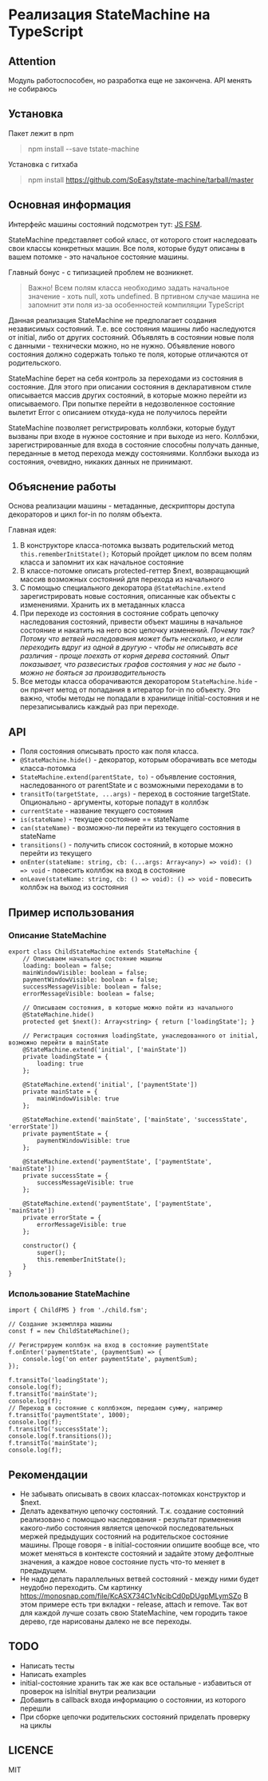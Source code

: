 # Реализация StateMachine на TypeScript

## Attention
Модуль работоспособен, но разработка еще не закончена. API менять не собираюсь

## Установка
Пакет лежит в npm
>npm install --save tstate-machine

Установка с гитхаба
>npm install https://github.com/SoEasy/tstate-machine/tarball/master

## Основная информация
Интерфейс машины состояний подсмотрен тут:
[JS FSM](https://github.com/jakesgordon/javascript-state-machine).

StateMachine представляет собой класс, от которого стоит наследовать свои классы конкретных машин.
Все поля, которые будут описаны в вашем потомке - это начальное состояние машины.

Главный бонус - с типизацией проблем не возникнет.
> Важно! Всем полям класса необходимо задать начальное значение - хоть null, хоть undefined. В пртивном случае машина не запомнит эти поля из-за особенностей компиляции TypeScript

Данная реализация StateMachine не предполагает создания независимых состояний.
Т.е. все состояния машины либо наследуются от initial, либо от других состояний.
Объявлять в состоянии новые поля с данными - технически можно, но не нужно.
Объявление нового состояния должно содержать только те поля, которые отличаются от родительского.

StateMachine берет на себя контроль за переходами из состояния в состояние.
Для этого при описании состояния в декларативном стиле описывается массив других состояний, в которые можно перейти из описываемого.
 При попытке перейти в недозволенное состояние вылетит Error с описанием откуда-куда не получилось перейти
   
StateMachine позволяет регистрировать коллбэки, которые будут вызваны при входе в нужное состояние и при выходе из него.
 Коллбэки, зарегистрированные для входа в состояние способны получать данные, переданные в метод перехода между состояниями.
 Коллбэки выхода из состояния, очевидно, никаких данных не принимают.

## Объяснение работы
Основа реализации машины - метаданные, дескрипторы доступа декораторов и цикл for-in по полям объекта.

Главная идея:
1. В конструкторе класса-потомка вызвать родительский метод `this.rememberInitState();` Который пройдет циклом по всем полям класса и запомнит их как начальное состояние
2. В классе-потомке описать protected-геттер $next, возвращающий массив возможных состояний для перехода из начального
3. С помощью специального декоратора `@StateMachine.extend` зарегистрировать новые состояния, описанные как объекты с изменениями. Хранить их в метаданных класса
4. При переходе из состояния в состояние собрать цепочку наследования состояний, привести объект машины в начальное состояние и накатить на него всю цепочку изменений. *Почему так? Потому что ветвей наследования может быть несколько, и если переходить вдруг из одной в другую - чтобы не описывать все различия - проще поехать от корня дерева состояний. Опыт показывает, что развесистых графов состояния у нас не было - можно не бояться за производительность*
5. Все методы класса оборачиваются декоратором `StateMachine.hide` - он прячет метод от попадания в итератор for-in по объекту. Это важно, чтобы методы не попадали в хранилище initial-состояния и не перезаписывались каждый раз при переходе.

## API
- Поля состояния описывать просто как поля класса.
- `@StateMachine.hide()` - декоратор, которым оборачивать все методы класса-потомка
- `StateMachine.extend(parentState, to)` - объявление состояния, наследованного от parentState и с возможными переходами в to
- `transitTo(targetState, ...args)` - переход в состояние targetState. Опционально - аргументы, которые попадут в коллбэк
- `currentState` - название текущего состояния
- `is(stateName)` - текущее состояние == stateName
- `can(stateName)` - возможно-ли перейти из текущего состояния в stateName
- `transitions()` - получить список состояний, в которые можно перейти из текущего
- `onEnter(stateName: string, cb: (...args: Array<any>) => void): () => void` - повесить коллбэк на вход в состояние
- `onLeave(stateName: string, cb: () => void): () => void` - повесить коллбэк на выход из состояния
## Пример использования
### Описание StateMachine
    export class ChildStateMachine extends StateMachine {
        // Описываем начальное состояние машины
        loading: boolean = false;
        mainWindowVisible: boolean = false;
        paymentWindowVisible: boolean = false;
        successMessageVisible: boolean = false;
        errorMessageVisible: boolean = false;
    
        // Описываем состояния, в которые можно пойти из начального
        @StateMachine.hide()
        protected get $next(): Array<string> { return ['loadingState']; }
    
        // Регистрация состояния loadingState, унаследованного от initial, возможно перейти в mainState
        @StateMachine.extend('initial', ['mainState'])
        private loadingState = {
            loading: true
        };
    
        @StateMachine.extend('initial', ['paymentState'])
        private mainState = {
            mainWindowVisible: true
        };
    
        @StateMachine.extend('mainState', ['mainState', 'successState', 'errorState'])
        private paymentState = {
            paymentWindowVisible: true
        };
    
        @StateMachine.extend('paymentState', ['paymentState', 'mainState'])
        private successState = {
            successMessageVisible: true
        };
    
        @StateMachine.extend('paymentState', ['paymentState', 'mainState'])
        private errorState = {
            errorMessageVisible: true
        };
    
        constructor() {
            super();
            this.rememberInitState();
        }
    }
### Использование StateMachine
    import { ChildFMS } from './child.fsm';
    
    // Создание экземпляра машины
    const f = new ChildStateMachine();
    
    // Регистрируем коллбэк на вход в состояние paymentState
    f.onEnter('paymentState', (paymentSum) => {
        console.log('on enter paymentState', paymentSum);
    });

    f.transitTo('loadingState');
    console.log(f);
    f.transitTo('mainState');
    console.log(f);
    // Переход в состояние с коллбэком, передаем сумму, например
    f.transitTo('paymentState', 1000);
    console.log(f);
    f.transitTo('successState');
    console.log(f.transitions());
    f.transitTo('mainState');
    console.log(f);
    
## Рекомендации
- Не забывать описывать в своих классах-потомках конструктор и $next.
- Делать адекватную цепочку состояний. 
Т.к. создание состояний реализовано с помощью наследования - результат применения какого-либо состояния является цепочкой последовательных мержей предыдущих состояний на родительское состояние машины.
Проще говоря - в initial-состоянии опишите вообще все, что может меняться в контексте состояний и задайте этому дефолтные значения, а каждое новое состояние пусть что-то меняет в предыдущем.
- Не надо делать параллельных ветвей состояний - между ними будет неудобно переходить. См картинку https://monosnap.com/file/KcASX734C1vNcibCd0pDUgpMLymSZo
В этом примере есть три вкладки - release, attach и remove. Так вот для каждой лучше созать свою StateMachine, чем городить такое дерево, где нарисованы далеко не все переходы.

    
## TODO
- Написать тесты
- Написать examples
- initial-состояние хранить так же как все остальные - избавиться от проверок на isInitial внутри реализации
- Добавить в callback входа информацию о состоянии, из которого перешли
- При сборке цепочки родительских состояний приделать проверку на циклы

## LICENCE
MIT